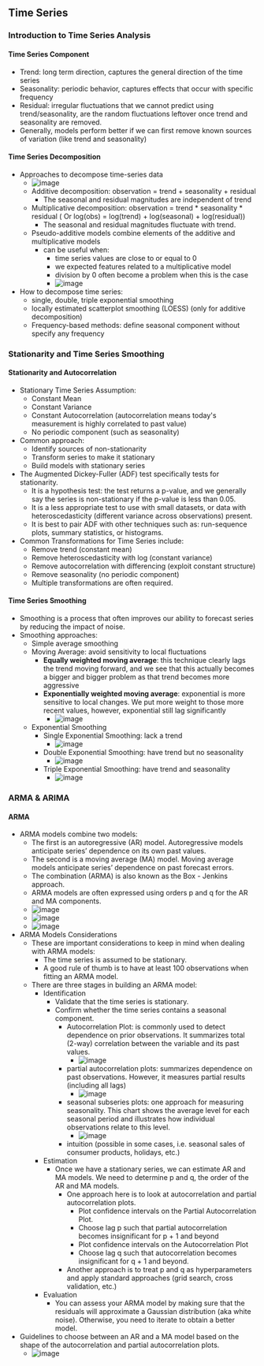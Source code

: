 ## Time Series

### Introduction to Time Series Analysis
#### Time Series Component
* Trend: long term direction, captures the general direction of the time series
* Seasonality: periodic behavior, captures effects that occur with specific frequency
* Residual: irregular fluctuations that we cannot predict using trend/seasonality, are the random fluctuations leftover once trend and seasonality are removed.
* Generally, models perform better if we can first remove known sources of variation (like trend and seasonality)
#### Time Series Decomposition
* Approaches to decompose time-series data
  * ![image](https://user-images.githubusercontent.com/16402963/149573845-92881970-7cf9-4a5e-9bc1-390e56077075.png) 
  * Additive decomposition: observation = trend + seasonality + residual
    * The seasonal and residual magnitudes are independent of trend
  * Multiplicative decomposition: observation = trend * seasonality * residual ( Or log(obs) = log(trend) + log(seasonal) + log(residual))
    * The seasonal and residual magnitudes fluctuate with trend.
  * Pseudo-additive models combine elements of the additive and multiplicative models
    * can be useful when:
        * time series values are close to or equal to 0
        * we expected features related to a multiplicative model
        * division by 0 often become a problem when this is the case
        * ![image](https://user-images.githubusercontent.com/16402963/149574268-41aa3b45-5d0a-49db-b0fa-95afaeda49a4.png) 
* How to decompose time series:
    * single, double, triple exponential smoothing
    * locally estimated scatterplot smoothing (LOESS) (only for additive decomposition)
    * Frequency-based methods: define seasonal component without specify any frequency

### Stationarity and Time Series Smoothing
#### Stationarity and Autocorrelation
* Stationary Time Series Assumption:
  * Constant Mean
  * Constant Variance
  * Constant Autocorrelation (autocorrelation means today's measurement is highly correlated to past value) 
  * No periodic component (such as seasonality)
* Common approach:
  * Identify sources of non-stationarity
  * Transform series to make it stationary
  * Build models with stationary series
* The Augmented Dickey-Fuller (ADF) test specifically tests for stationarity.
  * It is a hypothesis test: the test returns a p-value,  and we generally say the series is non-stationary if the p-value is less than 0.05.
  * It is a less appropriate test to use with small datasets,  or data with heteroscedasticity (different variance across observations) present.
  * It is best to pair ADF with other techniques such as:  run-sequence plots, summary statistics, or histograms.
* Common Transformations for Time Series include:
  * Remove trend (constant mean)
  * Remove heteroscedasticity with log (constant variance)
  * Remove autocorrelation with differencing (exploit constant structure)
  * Remove seasonality (no periodic component)
  * Multiple transformations are often required.
#### Time Series Smoothing
* Smoothing is a process that often improves our ability to forecast series by reducing the impact of noise.
* Smoothing approaches: 
  * Simple average smoothing
  * Moving Average: avoid sensitivity to local fluctuations
    * **Equally weighted moving average**: this technique clearly lags the trend moving forward, and we see that this actually becomes a bigger and bigger problem as that trend becomes more aggressive
    * **Exponentially weighted moving average**: exponential is more sensitive to local changes. We put more weight to those more recent values, however, exponential still lag significantly
      * ![image](https://user-images.githubusercontent.com/16402963/149667041-111b1419-c6a8-447f-9d9c-52022e740ae8.png)
  * Exponential Smoothing
    * Single Exponential Smoothing: lack a trend
      * ![image](https://user-images.githubusercontent.com/16402963/149667197-7917a9f1-dee3-4e1c-9229-93bbdea16d78.png)
    * Double Exponential Smoothing: have trend but no seasonality
      * ![image](https://user-images.githubusercontent.com/16402963/149667228-1cf437a7-0f03-4797-8258-8253b852a41d.png)
    * Triple Exponential Smoothing: have trend and seasonality
      * ![image](https://user-images.githubusercontent.com/16402963/149667296-75de17bf-a1b4-4408-9767-2c7b54001c1b.png)

### ARMA & ARIMA
#### ARMA
* ARMA models combine two models:
  * The first is an autoregressive (AR) model. Autoregressive models anticipate series’ dependence on its own past values.
  * The second is a moving average (MA) model. Moving average models anticipate series’ dependence on past forecast errors.
  * The combination (ARMA) is also known as the Box - Jenkins approach.
  * ARMA models are often expressed using orders p and q for the AR and MA components. 
  * ![image](https://user-images.githubusercontent.com/16402963/149844411-853e9c74-d061-49c0-a23d-3f67e112e134.png)
  * ![image](https://user-images.githubusercontent.com/16402963/149844422-833e620f-a3a4-48f5-914f-097d0466406a.png)
  * ![image](https://user-images.githubusercontent.com/16402963/149844443-569c1281-9ec5-433a-aac5-00192bd83ef7.png)
* ARMA Models Considerations
  * These are important considerations to keep in mind when dealing with ARMA models:
    * The time series is assumed to be stationary.
    * A good rule of thumb is to have at least 100 observations when fitting an ARMA model.
  * There are three stages in building an ARMA model:
    * Identification
      * Validate that the time series is stationary.
      * Confirm whether the time series contains a seasonal component.
        * Autocorrelation Plot: is commonly used to detect dependence on prior observations. It summarizes total (2-way) correlation between the variable and its past values.
          * ![image](https://user-images.githubusercontent.com/16402963/149845368-6e5cc976-893b-4469-8f24-62b551694e02.png) 
        * partial autocorrelation plots: summarizes dependence on past observations. However, it measures partial results (including all lags)
          * ![image](https://user-images.githubusercontent.com/16402963/149845387-4219b6f9-dcc2-40af-bb50-47c44ab50633.png) 
        * seasonal subseries plots: one approach for measuring seasonality. This chart shows the average level for each seasonal period and illustrates how individual observations relate to this level.
          * ![image](https://user-images.githubusercontent.com/16402963/149845402-dc561ae2-5d5b-4a9f-a933-2c2e9d8d2f9a.png) 
        * intuition (possible in some cases, i.e. seasonal sales of consumer products, holidays, etc.)
    * Estimation
        * Once we have a stationary series, we can estimate AR and MA models. We need to determine p and q, the order of the AR and MA models. 
          * One approach here is to look at autocorrelation and partial autocorrelation plots. 
            * Plot confidence intervals on the Partial Autocorrelation Plot. 
            * Choose lag p such that partial autocorrelation becomes insignificant for p + 1 and beyond
            * Plot confidence intervals on the Autocorrelation Plot
            * Choose lag q such that autocorrelation becomes insignificant for q + 1 and beyond.
          * Another approach is to treat p and q as hyperparameters and apply standard approaches (grid search, cross validation, etc.)
    * Evaluation
      * You can assess your ARMA model by making sure that the residuals will approximate a Gaussian distribution (aka white noise). Otherwise, you need to iterate to obtain a better model.
* Guidelines to choose between an AR and a MA model based on the shape of the autocorrelation and partial autocorrelation plots.
  * ![image](https://user-images.githubusercontent.com/16402963/149845990-5f2d2a22-00d2-4951-9197-41cab3564a20.png)





